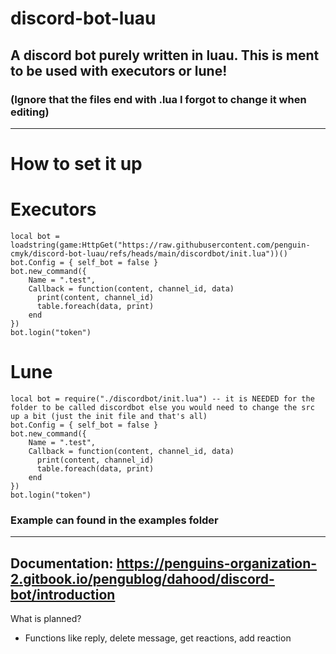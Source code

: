 # discord-bot-luau
## A discord bot purely written in luau. This is ment to be used with executors or lune!


### (Ignore that the files end with .lua I forgot to change it when editing)
--------------------------------------------------------------------------------------------------------------------------------------------------------
# How to set it up
# Executors
```luau
local bot = loadstring(game:HttpGet("https://raw.githubusercontent.com/penguin-cmyk/discord-bot-luau/refs/heads/main/discordbot/init.lua"))()
bot.Config = { self_bot = false }
bot.new_command({
    Name = ".test",
    Callback = function(content, channel_id, data)
      print(content, channel_id)
      table.foreach(data, print)
    end 
})
bot.login("token")
```

# Lune
```luau
local bot = require("./discordbot/init.lua") -- it is NEEDED for the folder to be called discordbot else you would need to change the src up a bit (just the init file and that's all)
bot.Config = { self_bot = false }
bot.new_command({
    Name = ".test",
    Callback = function(content, channel_id, data)
      print(content, channel_id)
      table.foreach(data, print)
    end 
})
bot.login("token")
```


### Example can found in the examples folder
--------------------------------------------------------------------------------------------------------------------------------------------------------
Documentation: https://penguins-organization-2.gitbook.io/pengublog/dahood/discord-bot/introduction
--------------------------------------------------------------------------------------------------------------------------------------------------------

What is planned?
- Functions like reply, delete message, get reactions, add reaction
